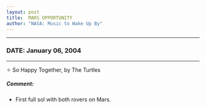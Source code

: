 ```yaml
---
layout: post
title:  MARS OPPORTUNITY
author: "NASA: Music to Wake Up By"
---
```


----
### DATE: January 06, 2004
----
✧ So Happy Together, by The Turtles

##### Comment:
* First full sol with both rovers on Mars.
